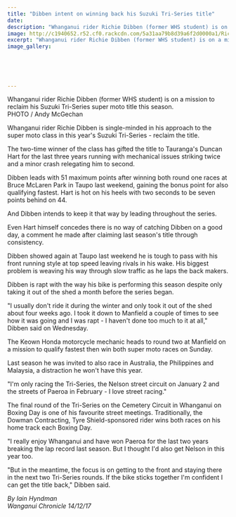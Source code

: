 ```yaml
---
title: "Dibben intent on winning back his Suzuki Tri-Series title"
date: 
description: "Whanganui rider Richie Dibben (former WHS student) is on a mission to reclaim his Suzuki Tri-Series super moto title this season..."
image: http://c1940652.r52.cf0.rackcdn.com/5a31aa79b8d39a6f2d0000a1/Richard-Dibben-chron-14-dec-2017.jpg
excerpt: "Whanganui rider Richie Dibben (former WHS student) is on a mission to reclaim his Suzuki Tri-Series super moto title this season."
image_gallery:
    
    
    
    
    
---
```


<p><span>Whanganui rider Richie Dibben (<span>former WHS student)</span> is on a mission to reclaim his Suzuki Tri-Series super moto title this season. <br />PHOTO / Andy McGechan</span></p>
<p class="element element-paragraph">Whanganui rider Richie Dibben is single-minded in his approach to the super moto class in this year's Suzuki Tri-Series - reclaim the title.</p>
<p class="element element-paragraph">The two-time winner of the class has gifted the title to Tauranga's Duncan Hart for the last three years running with mechanical issues striking twice and a minor crash relegating him to second.</p>
<p class="element element-paragraph">Dibben leads with 51 maximum points after winning both round one races at Bruce McLaren Park in Taupo last weekend, gaining the bonus point for also qualifying fastest. Hart is hot on his heels with two seconds to be seven points behind on 44.</p>
<p class="element element-paragraph">And Dibben intends to keep it that way by leading throughout the series.</p>
<p class="element element-paragraph">Even Hart himself concedes there is no way of catching Dibben on a good day, a comment he made after claiming last season's title through consistency.</p>
<p class="element element-paragraph">Dibben showed again at Taupo last weekend he is tough to pass with his front running style at top speed leaving rivals in his wake. His biggest problem is weaving his way through slow traffic as he laps the back makers.</p>
<p class="element element-paragraph">Dibben is rapt with the way his bike is performing this season despite only taking it out of the shed a month before the series began.</p>
<p class="element element-paragraph">"I usually don't ride it during the winter and only took it out of the shed about four weeks ago. I took it down to Manfield a couple of times to see how it was going and I was rapt - I haven't done too much to it at all," Dibben said on Wednesday.</p>
<p class="element element-paragraph">The Keown Honda motorcycle mechanic heads to round two at Manfield on a mission to qualify fastest then win both super moto races on Sunday.</p>
<p class="element element-paragraph">Last season he was invited to also race in Australia, the Philippines and Malaysia, a distraction he won't have this year.</p>
<p class="element element-paragraph">"I'm only racing the Tri-Series, the Nelson street circuit on January 2 and the streets of Paeroa in February - I love street racing."</p>
<p class="element element-paragraph">The final round of the Tri-Series on the Cemetery Circuit in Whanganui on Boxing Day is one of his favourite street meetings. Traditionally, the Dowman Contracting, Tyre Shield-sponsored rider wins both races on his home track each Boxing Day.</p>
<p class="element element-paragraph">"I really enjoy Whanganui and have won Paeroa for the last two years breaking the lap record last season. But I thought I'd also get Nelson in this year too.</p>
<p class="element element-paragraph">"But in the meantime, the focus is on getting to the front and staying there in the next two Tri-Series rounds. If the bike sticks together I'm confident I can get the title back," Dibben said.</p>
<p><em>By&nbsp;Iain Hyndman<br />Wanganui Chronicle 14/12/17</em></p>

